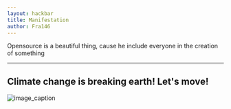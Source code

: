 ```yaml
---
layout: hackbar
title: Manifestation
author: Fra146
---
```


Opensource is a beautiful thing, cause he include everyone in the creation of something

---

## Climate change is breaking earth! Let's move!

![image_caption]({{site.baseurl}}/assets/images/fra146.jpg)
